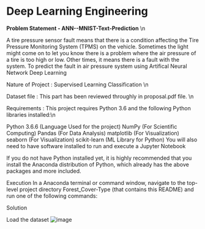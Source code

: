 # 

# Deep Learning Engineering
**Problem Statement - ANN--MNIST-Text-Prediction** \n

A tire pressure sensor fault means that there is a condition affecting the Tire Pressure Monitoring System (TPMS) on the vehicle. Sometimes the light might come on to let you know there is a problem where the air pressure of a tire is too high or low. Other times, it means there is a fault with the system. To predict the fault in air pressure system using Artifical Neural Network Deep Learning

Nature of Project : Supervised Learning Classification \n

Dataset file : This part has been reviewed throughly in proposal.pdf file. \n

Requirements : This project requires Python 3.6 and the following Python libraries installed:\n

Python 3.6.6 (Language Used for the project) NumPy (For Scientific Computing) Pandas (For Data Analysis) matplotlib (For Visualization) seaborn (For Visualization) scikit-learn (ML Library for Python) You will also need to have software installed to run and execute a Jupyter Notebook

If you do not have Python installed yet, it is highly recommended that you install the Anaconda distribution of Python, which already has the above packages and more included.

Execution In a Anaconda terminal or command window, navigate to the top-level project directory Forest_Cover-Type (that contains this README) and run one of the following commands:

Solution

Load the dataset
![image](https://user-images.githubusercontent.com/38419795/214280869-d7187caf-31b2-4758-b9c6-0e879c0b2b25.png)
